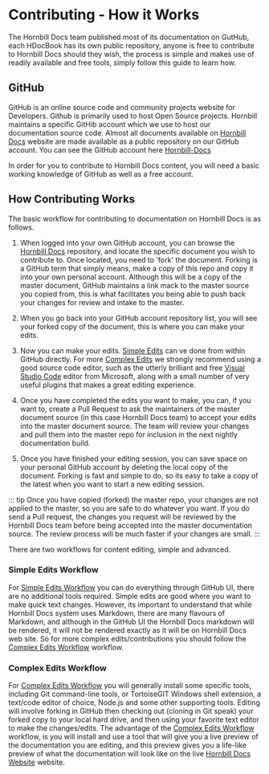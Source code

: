 # Contributing - How it Works

The Hornbill Docs team published most of its documentation on GutHub, each HDocBook has its own public repository, anyone is free to contribute to Hornbill Docs should they wish, the process is simple and makes use of readily available and free tools, simply follow this guide to learn how. 

## GitHub

GitHub is an online source code and community projects website for Developers. Github is primarily used to host Open Source projects.  Hornbill maintains a specific GitHib account which we use to host our documentation source code.  Almost all documents available on [Hornbill Docs](https://github.com/Hornbill-Docs) website are made available as a public repository on our GitHub account.  You can see the GitHub account here [Hornbill-Docs](https://github.com/Hornbill-Docs)

In order for you to contribute to Hornbill Docs content, you will need a basic working knowledge of GitHub as well as a free account.

## How Contributing Works

The basic workflow for contributing to documentation on Hornbill Docs is as follows. 

1. When logged into your own GitHub account, you can browse the [Hornbill Docs](https://github.com/Hornbill-Docs) repository, and locate the specific document you wish to contribute to.  Once located, you need to 'fork' the document.  Forking is a GitHub term that simply means, make a copy of this repo and copy it into your own personal account. Although this will be a copy of the master document, GitHub maintains a link mack to the master source you copied from, this is what facilitates you being able to push back your changes for review and intake to the master.  

2. When you go back into your GitHub account repository list, you will see your forked copy of the document, this is where you can make your edits.

3. Now you can make your edits.  [Simple Edits]({{BASE_PATH}}/hdoc-guide/getting-started/simple-edits) can ve done from within GitHub directly. For more [Complex Edits]({{BASE_PATH}}/getting-started/complex-edits) we strongly recommend using a good source code editor, such as the utterly brilliant and free [Visual Studio Code](https://code.visualstudio.com/) editor from Microsoft, along with a small number of very useful plugins that makes a great editing experience.  

4. Once you have completed the edits you want to make, you can, if you want to, create a Pull Request to ask the maintainers of the master document source (in this case Hornbill Docs team) to accept your edits into the master document source. The team will review your changes and pull them into the master repo for inclusion in the next nightly documentation build. 

5. Once you have finished your editing session, you can save space on your personal GitHub account by deleting the local copy of the document. Forking is fast and simple to do, so its easy to take a copy of the latest when you want to start a new editing session. 

::: tip
Once you have copied (forked) the master repo, your changes are not applied to the master, so you are safe to do whatever you want. If you do send a Pull request, the changes you request will be reviewed by the Hornbill Docs team before being accepted into the master documentation source.  The review process will be much faster if your changes are small.
:::

There are two workflows for content editing, simple and advanced.  

### Simple Edits Workflow
For [Simple Edits Workflow]({{BASE_PATH}}/getting-started/simple-edits) you can do everything through GitHub UI, there are no additional tools required.  Simple edits are good where you want to make quick text changes.  However, its important to understand that while Hornbill Docs system uses Markdown, there are many flavours of Markdown, and although in the GitHub UI the Hornbill Docs markdown will be rendered, it will not be rendered exactly as it will be on Hornbill Docs web site.  So for more complex edits/contributions you should follow the [Complex Edits Workflow]({{BASE_PATH}}/getting-started/complex-edits) workflow. 

### Complex Edits Workflow
For [Complex Edits Workflow]({{BASE_PATH}}/getting-started/complex-edits) you will generally install some specific tools, including Git command-line tools, or TortoiseGIT Windows shell extension, a text/code editor of choice, Node.js and some other supporting tools. Editing will involve forking in GitHub then checking out (cloning in Git speak) your forked copy to your local hard drive, and then using your favorite text editor to make the changes/edits.  The advantage of the [Complex Edits Workflow]({{BASE_PATH}}/getting-started/complex-edits) workflow, is you will install and use a tool that will give you a live preview of the documentation you are editing, and this preview gives you a life-like preview of what the documentation will look like on the live [Hornbill Docs Website](https://docs.hornbill.com/) website. 
